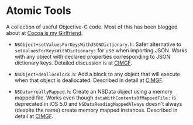 # Atomic Tools

A collection of useful Objective-C code. Most of this has been blogged about at [Cocoa is my Girlfriend](http://www.cimgf.com/).

* `NSObject+setValuesForKeysWithJSONDictionary.h`: Safer alternative to `setValuesForKeysWithDictionary:` for use when importing JSON. Works with any object with declared properties corresponding to JSON dictionary keys. Detailed discussion is at [CIMGF](http://www.cimgf.com/2012/01/11/handling-incoming-json-redux/).

* `NSObject+deallocBlock.h`: Add a block to any object that will execute when that object is deallocated. Described in detail at [CIMGF](http://www.cimgf.com/2012/02/17/extending-nsdata-and-not-overriding-dealloc/).

* `NSData+reallyMapped.h`: Create an NSData object using a memory mapped file. Works even though `dataWithContentsOfMappedFile:` is deprecated in iOS 5.0 and `NSDataReadingMappedAlways` doesn't always (despite the name) create memory mapped instances. Described in detail at [CIMGF](http://www.cimgf.com/2012/02/17/extending-nsdata-and-not-overriding-dealloc/).
